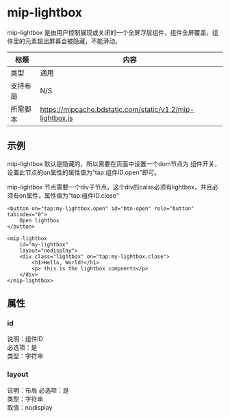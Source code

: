# mip-lightbox

mip-lightbox 是由用户控制展现或关闭的一个全屏浮层组件，组件全屏覆盖，组件里的元素超出屏幕会被隐藏，不能滑动。

标题|内容
----|----
类型|通用
支持布局| N/S
所需脚本|https://mipcache.bdstatic.com/static/v1.2/mip-lightbox.js

## 示例

mip-lightbox 默认是隐藏的，所以需要在页面中设置一个dom节点为 组件开关，设置此节点的on属性的属性值为"tap:组件ID.open"即可。

mip-lightbox 节点需要一个div子节点，这个div的calss必须有lightbox，并且必须有on属性，属性值为"tap:组件ID.close"

```
<button on="tap:my-lightbox.open" id="btn-open" role="button" tabindex="0">
    Open lightbox
</button>

<mip-lightbox
    id="my-lightbox"
    layout="nodisplay">
    <div class="lightbox" on="tap:my-lightbox.close">
        <h1>Hello, World!</h1>
        <p> this is the lightbox compnents</p>
    </div>
</mip-lightbox>
```

## 属性

### id

说明：组件ID  
必选项：是  
类型：字符串

### layout

说明：布局 
必选项：是  
类型：字符串  
取值：nodisplay


